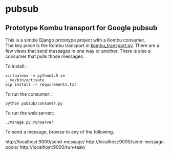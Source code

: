 # pubsub
Prototype Kombu transport for Google pubsub
-------------------------------------------

This is a simple Django prototype project with a Kombu consumer.  
The key piece is the Kombu transport in
[kombu_transport.py](pubsub/kombu_transport.py). There are a few views that
send messages in one way or another. There is also a consumer that pulls those messages.

To install::

    virtualenv -v python3.5 ve
    . ve/bin/activate
    pip install -r requirements.txt

To run the consumer::

    python pubsub/consumer.py

To run the web server::

    ./manage.py runserver

To send a message, browse to any of the following.

http://localhost:9000/send-message/
http://localhost:9000/send-message-pools/
http://localhost:9000/run-task/
